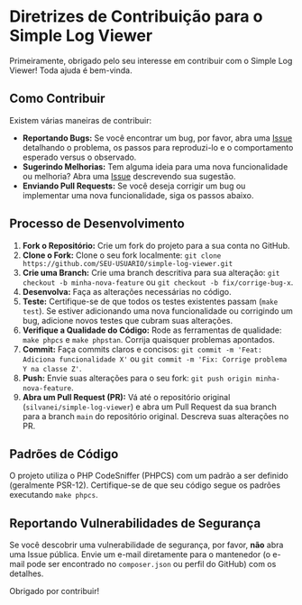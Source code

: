 # Diretrizes de Contribuição para o Simple Log Viewer

Primeiramente, obrigado pelo seu interesse em contribuir com o Simple Log Viewer! Toda ajuda é bem-vinda.

## Como Contribuir

Existem várias maneiras de contribuir:

*   **Reportando Bugs:** Se você encontrar um bug, por favor, abra uma [Issue](https://github.com/silvanei/simple-log-viewer/issues) detalhando o problema, os passos para reproduzi-lo e o comportamento esperado versus o observado.
*   **Sugerindo Melhorias:** Tem alguma ideia para uma nova funcionalidade ou melhoria? Abra uma [Issue](https://github.com/silvanei/simple-log-viewer/issues) descrevendo sua sugestão.
*   **Enviando Pull Requests:** Se você deseja corrigir um bug ou implementar uma nova funcionalidade, siga os passos abaixo.

## Processo de Desenvolvimento

1.  **Fork o Repositório:** Crie um fork do projeto para a sua conta no GitHub.
2.  **Clone o Fork:** Clone o seu fork localmente: `git clone https://github.com/SEU-USUARIO/simple-log-viewer.git`
3.  **Crie uma Branch:** Crie uma branch descritiva para sua alteração: `git checkout -b minha-nova-feature` ou `git checkout -b fix/corrige-bug-x`.
4.  **Desenvolva:** Faça as alterações necessárias no código.
5.  **Teste:** Certifique-se de que todos os testes existentes passam (`make test`). Se estiver adicionando uma nova funcionalidade ou corrigindo um bug, adicione novos testes que cubram suas alterações.
6.  **Verifique a Qualidade do Código:** Rode as ferramentas de qualidade: `make phpcs` e `make phpstan`. Corrija quaisquer problemas apontados.
7.  **Commit:** Faça commits claros e concisos: `git commit -m 'Feat: Adiciona funcionalidade X'` ou `git commit -m 'Fix: Corrige problema Y na classe Z'`.
8.  **Push:** Envie suas alterações para o seu fork: `git push origin minha-nova-feature`.
9.  **Abra um Pull Request (PR):** Vá até o repositório original (`silvanei/simple-log-viewer`) e abra um Pull Request da sua branch para a branch `main` do repositório original. Descreva suas alterações no PR.

## Padrões de Código

O projeto utiliza o PHP CodeSniffer (PHPCS) com um padrão a ser definido (geralmente PSR-12). Certifique-se de que seu código segue os padrões executando `make phpcs`.

## Reportando Vulnerabilidades de Segurança

Se você descobrir uma vulnerabilidade de segurança, por favor, **não** abra uma Issue pública. Envie um e-mail diretamente para o mantenedor (o e-mail pode ser encontrado no `composer.json` ou perfil do GitHub) com os detalhes.

Obrigado por contribuir!
